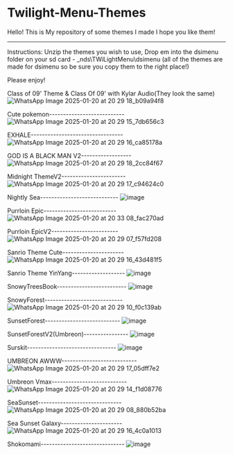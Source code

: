 # Twilight-Menu-Themes
Hello!
This is My repository of some themes I made
I hope you like them!

-------------------------------------------------------------------------------------------------------------------------------

Instructions:
Unzip the themes you wish to use, Drop em into the dsimenu folder on your 
sd card - \_nds\TWiLightMenu\dsimenu (all of the themes are made for dsimenu so be sure you copy them to the right place!)

Please enjoy!

Class of 09' Theme & Class Of 09' with Kylar Audio(They look the same)
![WhatsApp Image 2025-01-20 at 20 29 18_b09a94f8](https://github.com/user-attachments/assets/9b803029-095d-4ceb-8824-072ba59195a0)

Cute pokemon---------------------------
![WhatsApp Image 2025-01-20 at 20 29 15_7db656c3](https://github.com/user-attachments/assets/dcbca91b-d752-45cc-9883-792249845ed3)

EXHALE---------------------------------
![WhatsApp Image 2025-01-20 at 20 29 16_ca85178a](https://github.com/user-attachments/assets/6d6685a6-3630-471a-82d7-42debc9a4e42)

GOD IS A BLACK MAN V2------------------
![WhatsApp Image 2025-01-20 at 20 29 18_2cc84f67](https://github.com/user-attachments/assets/43182fbd-0b05-40a8-aaff-98b18480a217)

Midnight ThemeV2-----------------------
![WhatsApp Image 2025-01-20 at 20 29 17_c94624c0](https://github.com/user-attachments/assets/de2ea96a-7619-4cc3-9cf0-4a4cbd53dfe6)

Nightly Sea----------------------------
![image](https://github.com/user-attachments/assets/5f3fe92f-39b0-46a8-b50d-3aeb8a7b5503)

Purrloin Epic--------------------------
![WhatsApp Image 2025-01-20 at 20 33 08_fac270ad](https://github.com/user-attachments/assets/ea954dd7-edeb-4647-9824-9269f9f71be3)

Purrloin EpicV2------------------------
![WhatsApp Image 2025-01-20 at 20 29 07_f57fd208](https://github.com/user-attachments/assets/c40a2f3e-eaf5-4664-9351-e2a3a80ea2fd)

Sanrio Theme Cute----------------------
![WhatsApp Image 2025-01-20 at 20 29 16_43d481f5](https://github.com/user-attachments/assets/85dac0ad-fe41-432b-a11f-5ab94db8b2b7)

Sanrio Theme YinYang-------------------
![image](https://github.com/user-attachments/assets/82a24375-f942-424e-b2aa-e58fd03b163e)

SnowyTreesBook-------------------------
![image](https://github.com/user-attachments/assets/afee8d68-4003-49ad-9ea5-164692c62d35)

SnowyForest----------------------------
![WhatsApp Image 2025-01-20 at 20 29 10_f0c139ab](https://github.com/user-attachments/assets/5b1722c7-3268-4a90-8391-ee72a1188e8b)

SunsetForest---------------------------
![image](https://github.com/user-attachments/assets/d8139d2b-f13a-4b44-9c19-bbaca377b23f)

SunsetForestV2(Umbreon)----------------
![image](https://github.com/user-attachments/assets/578ffa52-a75a-4e9e-86f4-9395c17d3115)

Surskit--------------------------------
![image](https://github.com/user-attachments/assets/3118b69b-c937-4ce5-96a7-860c843ed35a)

UMBREON AWWW---------------------------
![WhatsApp Image 2025-01-20 at 20 29 17_05dff7e2](https://github.com/user-attachments/assets/e68d96c1-6516-4bc8-861f-fd0ec4b19c49)

Umbreon Vmax---------------------------
![WhatsApp Image 2025-01-20 at 20 29 14_f1d08776](https://github.com/user-attachments/assets/b12b569b-0123-404a-bbcd-a3472e354e2a)

SeaSunset------------------------------
![WhatsApp Image 2025-01-20 at 20 29 08_880b52ba](https://github.com/user-attachments/assets/91ac71dc-e7be-42ca-b605-2e196e1d9ee4)

Sea Sunset Galaxy----------------------
![WhatsApp Image 2025-01-20 at 20 29 16_4c0a1013](https://github.com/user-attachments/assets/b8dc0316-f658-4f04-875f-357456a4b34e)

Shokomami------------------------------
![image](https://github.com/user-attachments/assets/6d302fb6-8dc8-4d87-b5c9-1a69518a7b8b)

